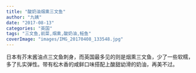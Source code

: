```yaml
---
title: "酸奶油烟熏三文鱼"
author: "九姨"
date: "2017-08-13"
categories: "英国"
tags: "三文鱼,前菜,烟熏,酸奶油,鲑鱼"
coverImage: "images/IMG_20170408_133548.jpg"
---
```


日本有芥末酱油点三文鱼刺身，而英国最多见的则是烟熏三文鱼，少了一些软糯，多了扎实弹性。带有松木香的咸鲜口味搭配上酸甜幼滑的奶油，再美不过。
